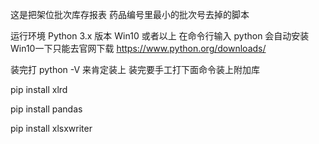 这是把架位批次库存报表 药品编号里最小的批次号去掉的脚本

运行环境 Python 3.x 版本
Win10 或者以上 在命令行输入 python 会自动安装
Win10一下只能去官网下载
https://www.python.org/downloads/

装完打 python -V 来肯定装上
装完要手工打下面命令装上附加库

pip install xlrd

pip install pandas

pip install xlsxwriter
